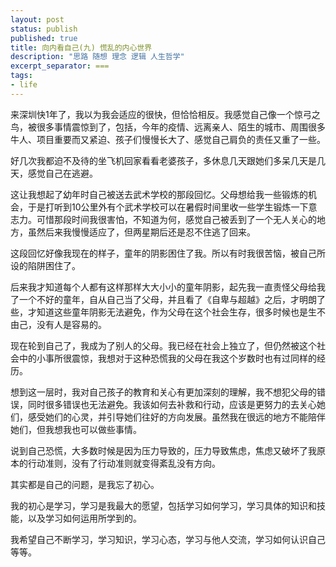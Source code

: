 ```yaml
---
layout: post
status: publish
published: true
title: 向内看自己(九) 慌乱的内心世界
description: "思路 随想 理念 逻辑 人生哲学"
excerpt_separator: ===
tags:
- life
---
```



来深圳快1年了，我以为我会适应的很快，但恰恰相反。我感觉自己像一个惊弓之鸟，被很多事情震惊到了，包括，今年的疫情、远离亲人、陌生的城市、周围很多牛人、项目重要而又紧迫、孩子们慢慢长大了、感觉自己肩负的责任又重了一些。

好几次我都迫不及待的坐飞机回家看看老婆孩子，多休息几天跟她们多呆几天是几天，感觉自己在逃避。

这让我想起了幼年时自己被送去武术学校的那段回忆。父母想给我一些锻炼的机会，于是打听到10公里外有个武术学校可以在暑假时间里收一些学生锻炼一下意志力。可惜那段时间我很害怕，不知道为何，感觉自己被丢到了一个无人关心的地方，虽然后来我慢慢适应了，但两星期后还是忍不住逃了回来。

这段回忆好像我现在的样子，童年的阴影困住了我。所以有时我很苦恼，被自己所设的陷阱困住了。

后来我才知道每个人都有这样那样大大小小的童年阴影，起先我一直责怪父母给我了一个不好的童年，自从自己当了父母，并且看了《自卑与超越》之后，才明朗了些，才知道这些童年阴影无法避免，作为父母在这个社会生存，很多时候也是生不由己，没有人是容易的。

现在轮到自己了，我成为了别人的父母。我已经在社会上独立了，但仍然被这个社会中的小事所很震惊，我想对于这种恐慌我的父母在我这个岁数时也有过同样的经历。

想到这一层时，我对自己孩子的教育和关心有更加深刻的理解，我不想犯父母的错误，同时很多错误也无法避免。我该如何去补救和行动，应该是更努力的去关心她们，感受她们的心灵，并引导她们往好的方向发展。虽然我在很远的地方不能陪伴她们，但我想我也可以做些事情。

说到自己恐慌，大多数时候是因为压力导致的，压力导致焦虑，焦虑又破坏了我原本的行动准则，没有了行动准则就变得紊乱没有方向。

其实都是自己的问题，是我忘了初心。

我的初心是学习，学习是我最大的愿望，包括学习如何学习，学习具体的知识和技能，以及学习如何运用所学到的。

我希望自己不断学习，学习知识，学习心态，学习与他人交流，学习如何认识自己等等。
